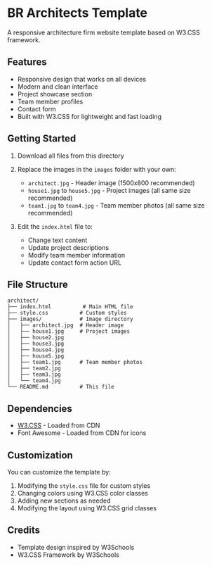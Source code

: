 # BR Architects Template

A responsive architecture firm website template based on W3.CSS framework.

## Features

- Responsive design that works on all devices
- Modern and clean interface
- Project showcase section
- Team member profiles
- Contact form
- Built with W3.CSS for lightweight and fast loading

## Getting Started

1. Download all files from this directory
2. Replace the images in the `images` folder with your own:
   - `architect.jpg` - Header image (1500x800 recommended)
   - `house1.jpg` to `house5.jpg` - Project images (all same size recommended)
   - `team1.jpg` to `team4.jpg` - Team member photos (all same size recommended)

3. Edit the `index.html` file to:
   - Change text content
   - Update project descriptions
   - Modify team member information
   - Update contact form action URL

## File Structure

```
architect/
├── index.html          # Main HTML file
├── style.css          # Custom styles
├── images/            # Image directory
│   ├── architect.jpg  # Header image
│   ├── house1.jpg     # Project images
│   ├── house2.jpg
│   ├── house3.jpg
│   ├── house4.jpg
│   ├── house5.jpg
│   ├── team1.jpg      # Team member photos
│   ├── team2.jpg
│   ├── team3.jpg
│   └── team4.jpg
└── README.md          # This file
```

## Dependencies

- [W3.CSS](https://www.w3schools.com/w3css/default.asp) - Loaded from CDN
- Font Awesome - Loaded from CDN for icons

## Customization

You can customize the template by:
1. Modifying the `style.css` file for custom styles
2. Changing colors using W3.CSS color classes
3. Adding new sections as needed
4. Modifying the layout using W3.CSS grid classes

## Credits

- Template design inspired by W3Schools
- W3.CSS Framework by W3Schools 